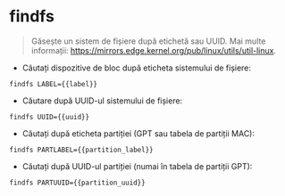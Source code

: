 # findfs

> Găsește un sistem de fișiere după etichetă sau UUID.
> Mai multe informații: <https://mirrors.edge.kernel.org/pub/linux/utils/util-linux>.

- Căutați dispozitive de bloc după eticheta sistemului de fișiere:

`findfs LABEL={{label}}`

- Căutare după UUID-ul sistemului de fișiere:

`findfs UUID={{uuid}}`

- Căutați după eticheta partiției (GPT sau tabela de partiții MAC):

`findfs PARTLABEL={{partition_label}}`

- Căutați după UUID-ul partiției (numai în tabela de partiții GPT):

`findfs PARTUUID={{partition_uuid}}`

